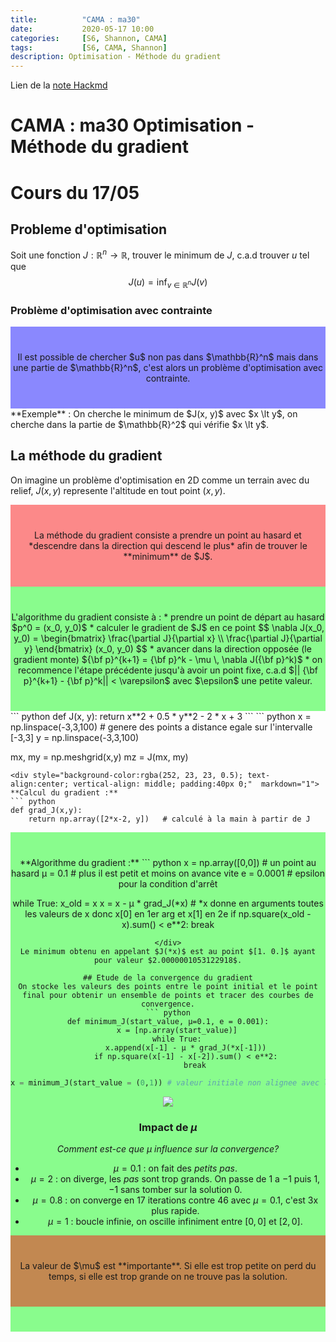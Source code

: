 ```yaml
---
title:          "CAMA : ma30"
date:           2020-05-17 10:00
categories:     [S6, Shannon, CAMA]
tags:           [S6, CAMA, Shannon]
description: Optimisation - Méthode du gradient
---
```

Lien de la [note Hackmd](https://hackmd.io/@lemasymasa/H1XbIPb3U)
# CAMA : ma30 Optimisation - Méthode du gradient
# Cours du 17/05

## Probleme d'optimisation
Soit une fonction $J : \mathbb{R}^n\to\mathbb{R}$, trouver le minimum de $J$, c.a.d trouver $u$ tel que
$$
J(u) = \inf_{v\in\mathbb{R}^n}J(v)
$$
### Problème d'optimisation avec contrainte
<div style="background-color:rgba(24, 20, 255, 0.5); text-align:center; vertical-align: middle; padding:40px 0;"  markdown="1">
Il est possible de chercher $u$ non pas dans $\mathbb{R}^n$ mais dans une partie de $\mathbb{R}^n$, c'est alors un problème d'optimisation avec contrainte.
</div>
**Exemple** : On cherche le minimum de $J(x, y)$ avec $x \lt y$, on cherche dans la partie de $\mathbb{R}^2$ qui vérifie $x \lt y$.

## La méthode du gradient
On imagine un problème d'optimisation en 2D comme un terrain avec du relief, $J(x, y)$ represente l'altitude en tout point $(x, y)$.
<div style="background-color:rgba(252, 23, 23, 0.5); text-align:center; vertical-align: middle; padding:40px 0;"  markdown="1">
La méthode du gradient consiste a prendre un point au hasard et *descendre dans la direction qui descend le plus* afin de trouver le **minimum** de $J$.
</div>
<div style="background-color:rgba(23, 252, 31, 0.5); text-align:center; vertical-align: middle; padding:40px 0;"  markdown="1">
L'algorithme du gradient consiste à :
* prendre un point de départ au hasard $p^0 = (x_0, y_0)$
* calculer le gradient de $J$ en ce point
$$
\nabla J(x_0, y_0) = \begin{bmatrix} 
\frac{\partial J}{\partial x}  \\
\frac{\partial J}{\partial y}
\end{bmatrix} (x_0, y_0)
$$
* avancer dans la direction opposée (le gradient monte) ${\bf p}^{k+1} = {\bf p}^k - \mu \, \nabla J({\bf p}^k)$
* on recommence l'étape précédente jusqu'à avoir un point fixe, c.a.d $|| {\bf p}^{k+1} - {\bf p}^k|| < \varepsilon$ avec $\epsilon$ une petite valeur.
</div>
``` python
def J(x, y):
    return x**2 + 0.5 * y**2 - 2 * x + 3
```
``` python
x = np.linspace(-3,3,100) # genere des points a distance egale sur l'intervalle [-3,3]
y = np.linspace(-3,3,100)

mx, my = np.meshgrid(x,y)
mz = J(mx, my)
```
<div style="background-color:rgba(252, 23, 23, 0.5); text-align:center; vertical-align: middle; padding:40px 0;"  markdown="1">
**Calcul du gradient :**
``` python
def grad_J(x,y):
    return np.array([2*x-2, y])   # calculé à la main à partir de J
```
</div>
<div style="background-color:rgba(23, 252, 31, 0.5); text-align:center; vertical-align: middle; padding:40px 0;"  markdown="1">
**Algorithme du gradient :**
``` python
x = np.array([0,0])  # un point au hasard
µ = 0.1     # plus il est petit et moins on avance vite
e = 0.0001  # epsilon pour la condition d'arrêt

while True:
    x_old = x
    x =  x - µ * grad_J(*x)  # *x donne en arguments toutes les valeurs de x donc x[0] en 1er arg et x[1] en 2e
    if np.square(x_old - x).sum() < e**2:
        break
```
</div>
Le minimum obtenu en appelant $J(*x)$ est au point $[1. 0.]$ ayant pour valeur $2.0000001053122918$.

## Etude de la convergence du gradient
On stocke les valeurs des points entre le point initial et le point final pour obtenir un ensemble de points et tracer des courbes de convergence.
``` python
def minimum_J(start_value, µ=0.1, e = 0.001):
    x = [np.array(start_value)]
    while True:
        x.append(x[-1] - µ * grad_J(*x[-1]))
        if np.square(x[-1] - x[-2]).sum() < e**2:
            break
```
``` python
x = minimum_J(start_value = (0,1)) # valeur initiale non alignee avec la solution
```
![](https://i.imgur.com/4f6A4yp.png)

### Impact de $\mu$
*Comment est-ce que $\mu$ influence sur la convergence?*
* $\mu = 0.1$ : on fait des *petits pas*.
* $\mu = 2$ : on diverge, les *pas* sont trop grands. On passe de $1$ a $-1$ puis $1$, $-1$ sans tomber sur la solution $0$.
* $\mu = 0.8$ : on converge en $17$ iterations contre $46$ avec $\mu = 0.1$, c'est 3x plus rapide.
* $\mu = 1$ : boucle infinie, on oscille infiniment entre $[0, 0]$ et $[2, 0]$.
<div style="background-color:rgba(252, 23, 23, 0.5); text-align:center; vertical-align: middle; padding:40px 0;"  markdown="1">
La valeur de $\mu$ est **importante**. Si elle est trop petite on perd du temps, si elle est trop grande on ne trouve pas la solution.
</div>